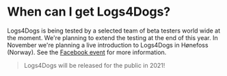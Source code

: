 # When can I get Logs4Dogs?

Logs4Dogs is being tested by a selected team of beta testers world wide at the moment. We're planning to extend the testing at the end of this year. In November we're planning a live introduction to Logs4Dogs in Hønefoss (Norway). See the [Facebook event](https://www.facebook.com/events/382399356095029?acontext=%7B%22source%22%3A5%2C%22action_history%22%3A[%7B%22surface%22%3A%22page%22%2C%22mechanism%22%3A%22main_list%22%2C%22extra_data%22%3A%22%5C%22[]%5C%22%22%7D]%2C%22has_source%22%3Atrue%7D) for more information.

> Logs4Dogs will be released for the public in 2021!

